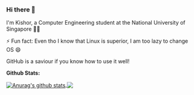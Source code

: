 ### Hi there 👋

I'm Kishor, a Computer Engineering student at the National University of Singapore 👨‍🎓

⚡ Fun fact: Even tho I know that Linux is superior, I am too lazy to change OS 😄

GitHub is a saviour if you know how to use it well!

**Github Stats:**

<a href="https://github.com/anuraghazra/github-readme-stats">
  <img align="center" src="https://github-readme-stats.vercel.app/api?username=KishorKumar11&show_icons=true&include_all_commits=true&theme=blueberry" alt="Anurag's github stats" />
</a>
<a href="https://github.com/anuraghazra/github-readme-stats">
  <img align="center" src="https://github-readme-stats.vercel.app/api/top-langs/?username=KishorKumar11&theme=blueberry" />
</a>

